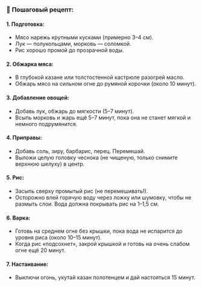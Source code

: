 ### 🍳 **Пошаговый рецепт:**

#### 1\. **Подготовка:**

- Мясо нарежь крупными кусками (примерно 3–4 см).
- Лук — полукольцами, морковь — соломкой.
- Рис хорошо промой до прозрачной воды.

#### 2\. **Обжарка мяса:**

- В глубокой казане или толстостенной кастрюле разогрей масло.
- Обжарь мясо на сильном огне до румяной корочки (около 10 минут).

#### 3\. **Добавление овощей:**

- Добавь лук, обжарь до мягкости (5–7 минут).
- Всыпь морковь и жарь ещё 5–7 минут, пока она не станет мягкой и немного подрумянится.

#### 4\. **Приправы:**

- Добавь соль, зиру, барбарис, перец. Перемешай.
- Выложи целую головку чеснока (не чищеную, только снимите верхнюю шелуху) в центр.

#### 5\. **Рис:**

- Засыпь сверху промытый рис (не перемешивать!).
- Осторожно влей горячую воду через ложку или шумовку, чтобы не размыть слои. Вода должна покрывать рис на 1–1,5 см.

#### 6\. **Варка:**

- Готовь на среднем огне без крышки, пока вода не испарится до уровня риса (около 10–15 минут).
- Когда рис «подсохнет», закрой крышкой и готовь на очень слабом огне ещё 20 минут.

#### 7\. **Настаивание:**

- Выключи огонь, укутай казан полотенцем и дай настояться 15 минут.
